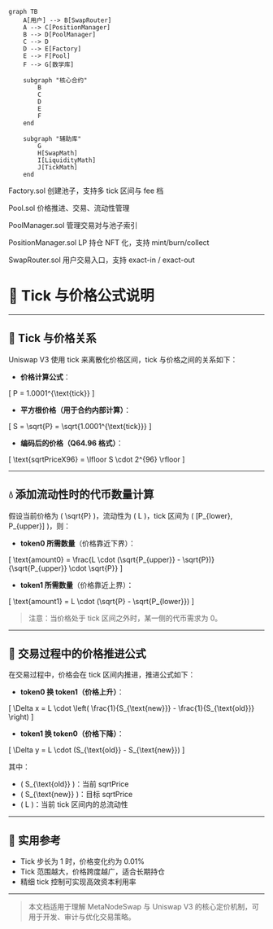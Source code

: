 ```mermaid
graph TB
    A[用户] --> B[SwapRouter]
    A --> C[PositionManager]
    B --> D[PoolManager]
    C --> D
    D --> E[Factory]
    E --> F[Pool]
    F --> G[数学库]
    
    subgraph "核心合约"
        B
        C
        D
        E
        F
    end
    
    subgraph "辅助库"
        G
        H[SwapMath]
        I[LiquidityMath]
        J[TickMath]
    end
```


Factory.sol	创建池子，支持多 tick 区间与 fee 档

Pool.sol	价格推进、交易、流动性管理

PoolManager.sol	管理交易对与池子索引

PositionManager.sol	LP 持仓 NFT 化，支持 mint/burn/collect

SwapRouter.sol	用户交易入口，支持 exact-in / exact-out


# 📐 Tick 与价格公式说明

---

## 🧮 Tick 与价格关系

Uniswap V3 使用 tick 来离散化价格区间，tick 与价格之间的关系如下：

- **价格计算公式**：
  

\[
  P = 1.0001^{\text{tick}}
  \]



- **平方根价格（用于合约内部计算）**：
  

\[
  S = \sqrt{P} = \sqrt{1.0001^{\text{tick}}}
  \]



- **编码后的价格（Q64.96 格式）**：
  

\[
  \text{sqrtPriceX96} = \lfloor S \cdot 2^{96} \rfloor
  \]



---

## 💧 添加流动性时的代币数量计算

假设当前价格为 \( \sqrt{P} \)，流动性为 \( L \)，tick 区间为 \( [P_{lower}, P_{upper}] \)，则：

- **token0 所需数量**（价格靠近下界）：
  

\[
  \text{amount0} = \frac{L \cdot (\sqrt{P_{upper}} - \sqrt{P})}{\sqrt{P_{upper}} \cdot \sqrt{P}}
  \]



- **token1 所需数量**（价格靠近上界）：
  

\[
  \text{amount1} = L \cdot (\sqrt{P} - \sqrt{P_{lower}})
  \]



> 注意：当价格处于 tick 区间之外时，某一侧的代币需求为 0。

---

## 🔁 交易过程中的价格推进公式

在交易过程中，价格会在 tick 区间内推进，推进公式如下：

- **token0 换 token1（价格上升）**：
  

\[
  \Delta x = L \cdot \left( \frac{1}{S_{\text{new}}} - \frac{1}{S_{\text{old}}} \right)
  \]



- **token1 换 token0（价格下降）**：
  

\[
  \Delta y = L \cdot (S_{\text{old}} - S_{\text{new}})
  \]



其中：

- \( S_{\text{old}} \)：当前 sqrtPrice
- \( S_{\text{new}} \)：目标 sqrtPrice
- \( L \)：当前 tick 区间内的总流动性

---

## 📌 实用参考

- Tick 步长为 1 时，价格变化约为 0.01%
- Tick 范围越大，价格跨度越广，适合长期持仓
- 精细 tick 控制可实现高效资本利用率

---

> 本文档适用于理解 MetaNodeSwap 与 Uniswap V3 的核心定价机制，可用于开发、审计与优化交易策略。
